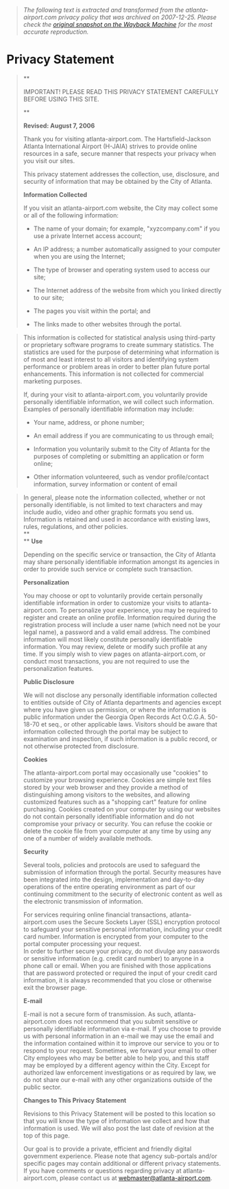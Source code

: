 > *The following text is extracted and transformed from the atlanta-airport.com privacy policy that was archived on 2007-12-25. Please check the [original snapshot on the Wayback Machine](https://web.archive.org/web/20071225115816id_/http%3A//www.atlanta-airport.com/privacy.htm) for the most accurate reproduction.*

# Privacy Statement

> **
> 
> IMPORTANT! PLEASE READ THIS PRIVACY STATEMENT CAREFULLY BEFORE USING THIS SITE.
> 
> **
> 
> **Revised: August 7, 2006**
> 
> Thank you for visiting atlanta-airport.com. The Hartsfield-Jackson Atlanta International Airport (H-JAIA) strives to provide online resources in a safe, secure manner that respects your privacy when you visit our sites.
> 
> This privacy statement addresses the collection, use, disclosure, and security of information that may be obtained by the City of Atlanta.
> 
> **Information Collected**
> 
> If you visit an atlanta-airport.com website, the City may collect some or all of the following information:
> 
>   * The name of your domain; for example, "xyzcompany.com" if you use a private Internet access account;  
> 
>   * An IP address; a number automatically assigned to your computer when you are using the Internet;  
> 
>   * The type of browser and operating system used to access our site;  
> 
>   * The Internet address of the website from which you linked directly to our site;  
> 
>   * The pages you visit within the portal; and  
> 
>   * The links made to other websites through the portal.
> 

> 
> This information is collected for statistical analysis using third-party or proprietary software programs to create summary statistics. The statistics are used for the purpose of determining what information is of most and least interest to all visitors and identifying system performance or problem areas in order to better plan future portal enhancements. This information is not collected for commercial marketing purposes.
> 
> If, during your visit to atlanta-airport.com, you voluntarily provide personally identifiable information, we will collect such information. Examples of personally identifiable information may include: 
> 
>   * Your name, address, or phone number;  
> 
>   * An email address if you are communicating to us through email;  
> 
>   * Information you voluntarily submit to the City of Atlanta for the purposes of completing or submitting an application or form online;  
> 
>   * Other information volunteered, such as vendor profile/contact information, survey information or content of email
> 

> 
> In general, please note the information collected, whether or not personally identifiable, is not limited to text characters and may include audio, video and other graphic formats you send us. Information is retained and used in accordance with existing laws, rules, regulations, and other policies.  
>  **  
> ** **Use**
> 
> Depending on the specific service or transaction, the City of Atlanta may share personally identifiable information amongst its agencies in order to provide such service or complete such transaction.
> 
> **Personalization**
> 
> You may choose or opt to voluntarily provide certain personally identifiable information in order to customize your visits to atlanta-airport.com. To personalize your experience, you may be required to register and create an online profile. Information required during the registration process will include a user name (which need not be your legal name), a password and a valid email address. The combined information will most likely constitute personally identifiable information. You may review, delete or modify such profile at any time. If you simply wish to view pages on atlanta-airport.com, or conduct most transactions, you are not required to use the personalization features.
> 
> **Public Disclosure**
> 
> We will not disclose any personally identifiable information collected to entities outside of City of Atlanta departments and agencies except where you have given us permission, or where the information is public information under the Georgia Open Records Act O.C.G.A. 50-18-70 et seq., or other applicable laws. Visitors should be aware that information collected through the portal may be subject to examination and inspection, if such information is a public record, or not otherwise protected from disclosure.
> 
> **Cookies**
> 
> The atlanta-airport.com portal may occasionally use "cookies" to customize your browsing experience. Cookies are simple text files stored by your web browser and they provide a method of distinguishing among visitors to the websites, and allowing customized features such as a "shopping cart" feature for online purchasing. Cookies created on your computer by using our websites do not contain personally identifiable information and do not compromise your privacy or security. You can refuse the cookie or delete the cookie file from your computer at any time by using any one of a number of widely available methods.
> 
> **Security**
> 
> Several tools, policies and protocols are used to safeguard the submission of information through the portal. Security measures have been integrated into the design, implementation and day-to-day operations of the entire operating environment as part of our continuing commitment to the security of electronic content as well as the electronic transmission of information.
> 
> For services requiring online financial transactions, atlanta-airport.com uses the Secure Sockets Layer (SSL) encryption protocol to safeguard your sensitive personal information, including your credit card number. Information is encrypted from your computer to the portal computer processing your request.  
>  In order to further secure your privacy, do not divulge any passwords or sensitive information (e.g. credit card number) to anyone in a phone call or email. When you are finished with those applications that are password protected or required the input of your credit card information, it is always recommended that you close or otherwise exit the browser page.
> 
> **E-mail**
> 
> E-mail is not a secure form of transmission. As such, atlanta-airport.com does not recommend that you submit sensitive or personally identifiable information via e-mail. If you choose to provide us with personal information in an e-mail we may use the email and the information contained within it to improve our service to you or to respond to your request. Sometimes, we forward your email to other City employees who may be better able to help you, and this staff may be employed by a different agency within the City. Except for authorized law enforcement investigations or as required by law, we do not share our e-mail with any other organizations outside of the public sector.
> 
> **Changes to This Privacy Statement**
> 
> Revisions to this Privacy Statement will be posted to this location so that you will know the type of information we collect and how that information is used. We will also post the last date of revision at the top of this page.
> 
> Our goal is to provide a private, efficient and friendly digital government experience. Please note that agency sub-portals and/or specific pages may contain additional or different privacy statements. If you have comments or questions regarding privacy at atlanta-airport.com, please contact us at webmaster@atlanta-airport.com.
